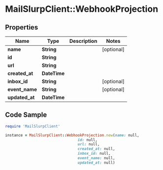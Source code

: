 # MailSlurpClient::WebhookProjection

## Properties

Name | Type | Description | Notes
------------ | ------------- | ------------- | -------------
**name** | **String** |  | [optional] 
**id** | **String** |  | 
**url** | **String** |  | 
**created_at** | **DateTime** |  | 
**inbox_id** | **String** |  | [optional] 
**event_name** | **String** |  | [optional] 
**updated_at** | **DateTime** |  | 

## Code Sample

```ruby
require 'MailSlurpClient'

instance = MailSlurpClient::WebhookProjection.new(name: null,
                                 id: null,
                                 url: null,
                                 created_at: null,
                                 inbox_id: null,
                                 event_name: null,
                                 updated_at: null)
```


